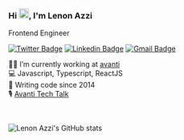 ### Hi <img src="https://media.giphy.com/media/hvRJCLFzcasrR4ia7z/giphy.gif" width="20px">, I'm Lenon Azzi
Frontend Engineer

[![Twitter Badge](https://img.shields.io/badge/-@lenonazzi-2d175f?style=flat-square&labelColor=2d175f&logo=twitter&logoColor=white&link=https://twitter.com/lenonazzi)](https://twitter.com/lenonazzi) 
[![Linkedin Badge](https://img.shields.io/badge/-Lenon%20Azzi-2d175f?style=flat-square&logo=Linkedin&logoColor=white&link=https://www.linkedin.com/in/lenonazzi/)](https://www.linkedin.com/in/lenonazzi/) 
[![Gmail Badge](https://img.shields.io/badge/-hi@lenonazzi.dev-2d175f?style=flat-square&logo=Gmail&logoColor=white&link=mailto:hi@lenonazzi.dev)](mailto:hi@lenonazzi.dev)

:man_technologist: I’m currently working at [avanti](https://github.com/avanti) <br/>
:computer: Javascript, Typescript, ReactJS <br/>
:seedling: Writing code since 2014 <br/>
:studio_microphone: [Avanti Tech Talk](https://anchor.fm/avanti-tech-talk)

<br/>

![Lenon Azzi's GitHub stats](https://github-readme-stats.vercel.app/api?username=lenonazzi&show_icons=true&theme=dracula&include_all_commits=true&count_private=true)
